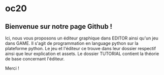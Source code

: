 # oc20

## Bienvenue sur notre page Github !

Ici, nous vous proposons un éditeur graphique dans EDITOR ainsi qu'un jeu dans GAME. 
Il s'agit de programmation en language python sur la plateforme python. Le jeu et l'éditeur ce
trouve dans leur dossier respectif ainsi que leur explication et assets.
Le dossier TUTORIAL contient la théorie de base concernant l'éditeur.

Merci ! 


